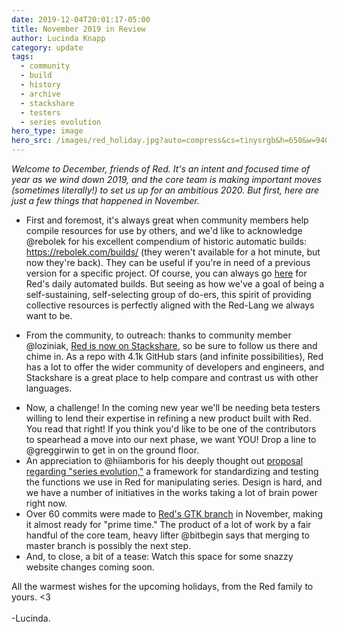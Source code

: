 ```yaml
---
date: 2019-12-04T20:01:17-05:00
title: November 2019 in Review
author: Lucinda Knapp
category: update
tags:
  - community
  - build
  - history
  - archive
  - stackshare
  - testers
  - series evolution
hero_type: image
hero_src: /images/red_holiday.jpg?auto=compress&cs=tinysrgb&h=650&w=940
---
```


<i>Welcome to December, friends of Red. It's an intent and focused time of year as we wind down 2019, and the core team is making important moves (sometimes literally!) to set us up for an ambitious 2020. But first, here are just a few things that happened in November.</i><br />
<ul>
<li>First and foremost, it's always great when community members help compile resources for use by others, and we'd like to acknowledge @rebolek for his excellent compendium of historic automatic builds: <a href="https://rebolek.com/builds/">https://rebolek.com/builds/</a>&nbsp;(they weren't available for a hot minute, but now they're back). They can be useful if you're in need of a previous version for a specific project. Of course, you can always go <a href="https://www.red-lang.org/p/download.html">here</a> for Red's daily automated builds. But seeing as how we've a goal of being a self-sustaining, self-selecting group of do-ers, this spirit of providing collective resources is perfectly aligned with the Red-Lang we always want to be.&nbsp;</li>
</ul>
<ul>
<li>From the community, to outreach: thanks to community member @loziniak, <a href="https://stackshare.io/red">Red is now on Stackshare</a>, so be sure to follow us there and chime in. As a repo with 4.1k GitHub stars (and infinite possibilities), Red has a lot to offer the wider community of developers and engineers, and Stackshare is a great place to help compare and contrast us with other languages.&nbsp;</li>
</ul>
<ul>
<li>Now, a challenge! In the coming new year we'll be needing beta testers willing to lend their expertise in refining a new product built with Red. You read that right! If you think you'd like to be one of the contributors to spearhead a move into our next phase, we want YOU! Drop a line to @greggirwin to get in on the ground floor.</li>
<li>An appreciation to @hiiamboris for his deeply thought out&nbsp;<a href="https://github.com/red/red/wiki/[PROP]-Series-evolution">proposal regarding "series evolution,"</a>&nbsp;a framework for standardizing and testing the functions we use in Red for manipulating series. Design is hard, and we have a number of initiatives in the works taking a lot of brain power right now.</li>
<li>Over 60 commits were made to <a href="https://github.com/red/red/tree/GTK">Red's GTK branch</a> in November, making it almost ready for "prime time." The product of a lot of work by a fair handful of the core team, heavy lifter @bitbegin says that merging to master branch is possibly the next step.</li>
<li>And, to close, a bit of a tease: Watch this space for some snazzy website changes coming soon.</li>
</ul>
All the warmest wishes for the upcoming holidays, from the Red family to yours. &lt;3<br />
<br />
-Lucinda.<br />
<br />
